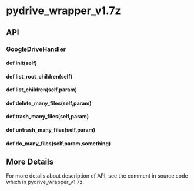 # pydrive_wrapper_v1.7z
## API
### GoogleDriveHandler
#### def __init__(self)
#### def list_root_children(self)
#### def list_children(self,param)
#### def delete_many_files(self,param)
#### def trash_many_files(self,param)
#### def untrash_many_files(self,param)
#### def do_many_files(self,param,something)

## More Details
For more details about description of API, see the comment in source code which in pydrive_wrapper_v1.7z.

